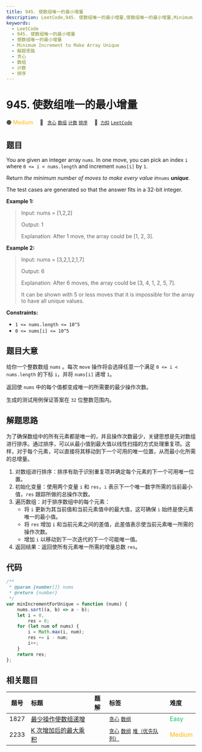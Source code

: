 ```yaml
---
title: 945. 使数组唯一的最小增量
description: LeetCode,945. 使数组唯一的最小增量,使数组唯一的最小增量,Minimum Increment to Make Array Unique,解题思路,贪心,数组,计数,排序
keywords:
  - LeetCode
  - 945. 使数组唯一的最小增量
  - 使数组唯一的最小增量
  - Minimum Increment to Make Array Unique
  - 解题思路
  - 贪心
  - 数组
  - 计数
  - 排序
---
```


# 945. 使数组唯一的最小增量

🟠 <font color=#ffb800>Medium</font>&emsp; 🔖&ensp; [`贪心`](/tag/greedy.md) [`数组`](/tag/array.md) [`计数`](/tag/counting.md) [`排序`](/tag/sorting.md)&emsp; 🔗&ensp;[`力扣`](https://leetcode.cn/problems/minimum-increment-to-make-array-unique) [`LeetCode`](https://leetcode.com/problems/minimum-increment-to-make-array-unique)

## 题目

You are given an integer array `nums`. In one move, you can pick an index `i`
where `0 <= i < nums.length` and increment `nums[i]` by `1`.

Return _the minimum number of moves to make every value in_`nums`
_**unique**_.

The test cases are generated so that the answer fits in a 32-bit integer.

**Example 1:**

> Input: nums = [1,2,2]
>
> Output: 1
>
> Explanation: After 1 move, the array could be [1, 2, 3].

**Example 2:**

> Input: nums = [3,2,1,2,1,7]
>
> Output: 6
>
> Explanation: After 6 moves, the array could be [3, 4, 1, 2, 5, 7].
>
> It can be shown with 5 or less moves that it is impossible for the array to have all unique values.

**Constraints:**

- `1 <= nums.length <= 10^5`
- `0 <= nums[i] <= 10^5`

## 题目大意

给你一个整数数组 `nums` 。每次 `move` 操作将会选择任意一个满足 `0 <= i < nums.length` 的下标 `i`，并将 `nums[i]` 递增 `1`。

返回使 `nums` 中的每个值都变成唯一的所需要的最少操作次数。

生成的测试用例保证答案在 `32` 位整数范围内。

## 解题思路

为了确保数组中的所有元素都是唯一的，并且操作次数最少，关键思想是先对数组进行排序。通过排序，可以从最小值到最大值以线性扫描的方式处理重复项。这样，对于每个元素，可以直接将其移动到下一个可用的唯一位置，从而最小化所需的总增量。

1. 对数组进行排序：排序有助于识别重复项并确定每个元素的下一个可用唯一位置。
2. 初始化变量：使用两个变量 `i` 和 `res`，`i` 表示下一个唯一数字所需的当前最小值，`res` 跟踪所做的总操作次数。
3. 遍历数组：对于排序数组中的每个元素：
   - 将 `i` 更新为其当前值和当前元素值中的最大值，这可确保 `i` 始终是使元素唯一的最小值。
   - 将 `res` 增加 `i` 和当前元素之间的差值，此差值表示使当前元素唯一所需的操作次数。
   - 增加 `i` 以移动到下一次迭代的下一个可能唯一值。
4. 返回结果：返回使所有元素唯一所需的增量总数 `res`。

## 代码

```javascript
/**
 * @param {number[]} nums
 * @return {number}
 */
var minIncrementForUnique = function (nums) {
	nums.sort((a, b) => a - b);
	let i = 0,
		res = 0;
	for (let num of nums) {
		i = Math.max(i, num);
		res += i - num;
		i++;
	}
	return res;
};
```

## 相关题目

<!-- prettier-ignore -->
| 题号 | 标题 | 题解 | 标签 | 难度 |
| :------: | :------ | :------: | :------ | :------ |
| 1827 | [最少操作使数组递增](https://leetcode.com/problems/minimum-operations-to-make-the-array-increasing) |  |  [`贪心`](/tag/greedy.md) [`数组`](/tag/array.md) | <font color=#15bd66>Easy</font> |
| 2233 | [K 次增加后的最大乘积](https://leetcode.com/problems/maximum-product-after-k-increments) |  |  [`贪心`](/tag/greedy.md) [`数组`](/tag/array.md) [`堆（优先队列）`](/tag/heap-priority-queue.md) | <font color=#ffb800>Medium</font> |
